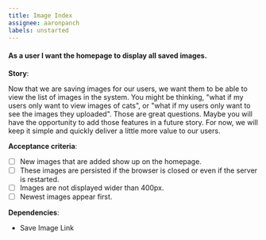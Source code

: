 ```yaml
---
title: Image Index
assignee: aaronpanch
labels: unstarted
---
```


#### As a user I want the homepage to display all saved images.

__Story__:

Now that we are saving images for our users, we want them to be able to view
the list of images in the system. You might be thinking, "what if my users only
want to view images of cats", or "what if my users only want to see the images
they uploaded". Those are great questions. Maybe you will have the opportunity
to add those features in a future story. For now, we will keep it simple and
quickly deliver a little more value to our users.

__Acceptance criteria__:
- [ ] New images that are added show up on the homepage.
- [ ] These images are persisted if the browser is closed or even if the
  server is restarted.
- [ ] Images are not displayed wider than 400px.
- [ ] Newest images appear first.

__Dependencies__:
- Save Image Link
